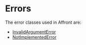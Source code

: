 # Errors

The error classes used in Affront are:

* [InvalidArgumentError](./InvalidArgumentError.js)
* [NotImplementedError](./NotImplementedError.js)
